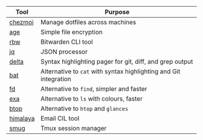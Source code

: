 | Tool                                           | Purpose                                                           |
|------------------------------------------------|-------------------------------------------------------------------|
| [chezmoi](https://github.com/twpayne/chezmoi)  | Manage dotfiles across machines                                   |
| [age](https://github.com/FiloSottile/age)      | Simple file encryption                                            |
| [rbw](https://github.com/dynamotn/rbw)         | Bitwarden CLI tool                                                |
| [jq](https://github.com/stedolan/jq)           | JSON processor                                                    |
| [delta](https://github.com/dandavison/delta)   | Syntax highlighting pager for git, diff, and grep output          |
| [bat](https://github.com/sharkdp/bat)          | Alternative to `cat` with syntax highlighting and Git integration |
| [fd](https://github.com/sharkdp/fd)            | Alternative to `find`, simpler and faster                         |
| [exa](https://github.com/ogham/exa)            | Alternative to `ls` with colours, faster                          |
| [btop](https://github.com/aristocratos/btop)   | Alternative to `htop` and `glances`                               |
| [himalaya](https://github.com/soywod/himalaya) | Email CIL tool                                                    |
| [smug](https://github.com/ivaaaan/smug)        | Tmux session manager                                              |
